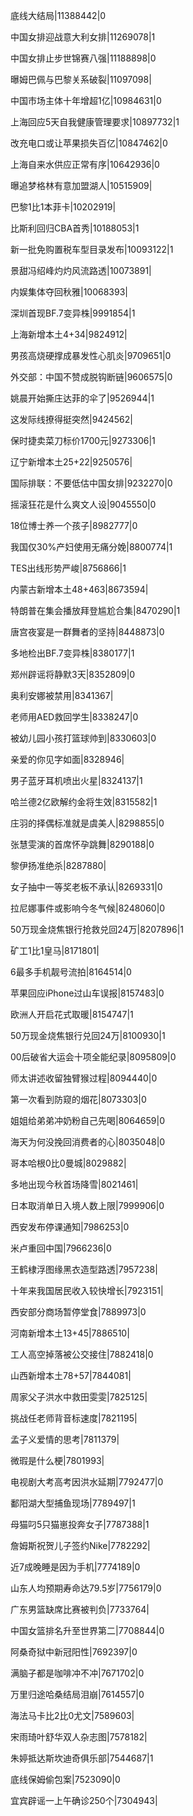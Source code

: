 底线大结局|11388442|0

中国女排迎战意大利女排|11269078|1

中国女排止步世锦赛八强|11188898|0

曝姆巴佩与巴黎关系破裂|11097098|

中国市场主体十年增超1亿|10984631|0

上海回应5天自我健康管理要求|10897732|1

改充电口或让苹果损失百亿|10847462|0

上海自来水供应正常有序|10642936|0

曝追梦格林有意加盟湖人|10515909|

巴黎1比1本菲卡|10202919|

比斯利回归CBA首秀|10188053|1

新一批免购置税车型目录发布|10093122|1

景甜冯绍峰灼灼风流路透|10073891|

内娱集体夺回秋雅|10068393|

深圳首现BF.7变异株|9991854|1

上海新增本土4+34|9824912|

男孩高烧硬撑成暴发性心肌炎|9709651|0

外交部：中国不赞成脱钩断链|9606575|0

姚晨开始撕庄达菲的伞了|9526944|1

这发际线撩得挺突然|9424562|

保时捷卖菜刀标价1700元|9273306|1

辽宁新增本土25+22|9250576|

国际排联：不要低估中国女排|9232270|0

摇滚狂花是什么爽文人设|9045550|0

18位博士养一个孩子|8982777|0

我国仅30%产妇使用无痛分娩|8800774|1

TES出线形势严峻|8756866|1

内蒙古新增本土48+463|8673594|

特朗普在集会播放拜登尴尬合集|8470290|1

唐宫夜宴是一群舞者的坚持|8448873|0

多地检出BF.7变异株|8380177|1

郑州辟谣将静默3天|8352809|0

奥利安娜被禁用|8341367|

老师用AED救回学生|8338247|0

被幼儿园小孩打篮球帅到|8330603|0

亲爱的你见字如面|8328946|

男子蓝牙耳机喷出火星|8324137|1

哈兰德2亿欧解约金将生效|8315582|1

庄羽的择偶标准就是虞美人|8298855|0

张慧雯演的首席怀孕跳舞|8290188|0

黎伊扬准绝杀|8287880|

女子抽中一等奖老板不承认|8269331|0

拉尼娜事件或影响今冬气候|8248060|0

50万现金烧焦银行抢救兑回24万|8207896|1

矿工1比1皇马|8171801|

6最多手机靓号流拍|8164514|0

苹果回应iPhone过山车误报|8157483|0

欧洲人开启花式取暖|8154747|1

50万现金烧焦银行兑回24万|8100930|1

00后破省大运会十项全能纪录|8095809|0

师太讲述收留独臂猴过程|8094440|0

第一次看到防窥的烟花|8073303|0

姐姐给弟弟冲奶粉自己先喝|8064659|0

海天为何没挽回消费者的心|8035048|0

哥本哈根0比0曼城|8029882|

多地出现今秋首场降雪|8021461|

日本取消单日入境人数上限|7999906|0

西安发布停课通知|7986253|0

米卢重回中国|7966236|0

王鹤棣浮图缘黑衣造型路透|7957238|

十年来我国居民收入较快增长|7923151|

西安部分商场暂停堂食|7889973|0

河南新增本土13+45|7886510|

工人高空掉落被公交接住|7882418|0

山西新增本土78+57|7844081|

周家父子洪水中救田雯雯|7825125|

挑战任老师背音标速度|7821195|

孟子义爱情的思考|7811379|

微瑕是什么梗|7801993|

电视剧大考高考因洪水延期|7792477|0

鄱阳湖大型捕鱼现场|7789497|1

母猫叼5只猫崽投奔女子|7787388|1

詹姆斯祝贺儿子签约Nike|7782292|

近7成晚睡是因为手机|7774189|0

山东人均预期寿命达79.5岁|7756179|0

广东男篮缺席比赛被判负|7733764|

中国女篮排名升至世界第二|7708844|0

阿桑奇狱中新冠阳性|7692397|0

满脑子都是咖啡冲不冲|7671702|0

万里归途哈桑结局泪崩|7614557|0

海法马卡比2比0尤文|7589603|

宋雨琦叶舒华双人杂志图|7578182|

朱婷抵达斯坎迪奇俱乐部|7544687|1

底线保姆偷包案|7523090|0

宜宾辟谣一上午确诊250个|7304943|

